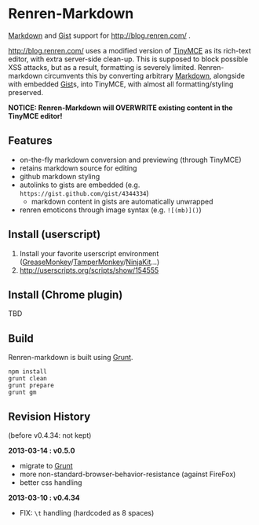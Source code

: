 # Renren-Markdown

[Markdown][] and [Gist][] support for http://blog.renren.com/ .

http://blog.renren.com/ uses a modified version of [TinyMCE][] as its rich-text editor, with extra server-side clean-up. This is supposed to block possible XSS attacks, but as a result, formatting is severely limited. Renren-markdown circumvents this by converting arbitrary [Markdown][], alongside with embedded [Gist][]s, into TinyMCE, with almost all formatting/styling preserved. 

**NOTICE: Renren-Markdown will OVERWRITE existing content in the TinyMCE editor!**

[Markdown]: http://daringfireball.net/projects/markdown/
[Gist]: https://gist.github.com/
[TinyMCE]: http://www.tinymce.com/


## Features

* on-the-fly markdown conversion and previewing (through TinyMCE)
* retains markdown source for editing
* github markdown styling
* autolinks to gists are embedded (e.g. `https://gist.github.com/gist/4344334`)
    * markdown content in gists are automatically unwrapped
* renren emoticons through image syntax (e.g. `![(mb)]()`)


## Install (userscript)

1. Install your favorite userscript environment ([GreaseMonkey][]/[TamperMonkey][]/[NinjaKit][]...)
2. http://userscripts.org/scripts/show/154555

[GreaseMonkey]: https://addons.mozilla.org/en-US/firefox/addon/greasemonkey/
[TamperMonkey]: https://chrome.google.com/webstore/detail/tampermonkey/dhdgffkkebhmkfjojejmpbldmpobfkfo
[NinjaKit]: http://ss-o.net/safari/extension/NinjaKit.safariextz


## Install (Chrome plugin)

TBD


## Build

Renren-markdown is built using [Grunt][].

```
npm install
grunt clean
grunt prepare
grunt gm
```

[Grunt]: http://gruntjs.com/


## Revision History

(before v0.4.34: not kept)


**2013-03-14 : v0.5.0**

* migrate to [Grunt][]
* more non-standard-browser-behavior-resistance (against FireFox)
* better css handling


**2013-03-10 : v0.4.34**

* FIX: `\t` handling (hardcoded as 8 spaces)
